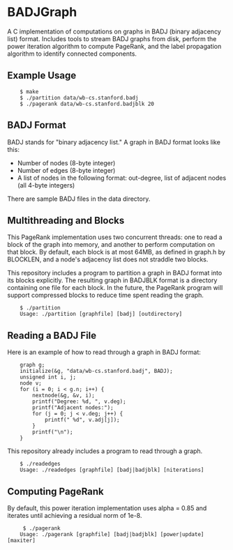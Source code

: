 # BADJGraph

A C implementation of computations on graphs in BADJ (binary adjacency list) format. 
Includes tools to stream BADJ graphs from disk, 
perform the power iteration algorithm to compute PageRank, 
and the label propagation algorithm to identify connected components.

## Example Usage

		$ make
        $ ./partition data/wb-cs.stanford.badj
		$ ./pagerank data/wb-cs.stanford.badjblk 20

## BADJ Format

BADJ stands for "binary adjacency list." 
A graph in BADJ format looks like this:

- Number of nodes (8-byte integer)
- Number of edges (8-byte integer)
- A list of nodes in the following format: out-degree, list of adjacent nodes (all 4-byte integers)

There are sample BADJ files in the data directory.

## Multithreading and Blocks

This PageRank implementation uses two concurrent threads: one to read a block of the graph into memory, and another to perform computation on that block. 
By default, each block is at most 64MB, as defined in graph.h by BLOCKLEN, and a node's adjacency list does not straddle two blocks.

This repository includes a program to partition a graph in BADJ format into its blocks explicitly. 
The resulting graph in BADJBLK format is a directory containing one file for each block. 
In the future, the PageRank program will support compressed blocks to reduce time spent reading the graph. 

		$ ./partition
		Usage: ./partition [graphfile] [badj] [outdirectory]

## Reading a BADJ File

Here is an example of how to read through a graph in BADJ format:

		graph g;
		initialize(&g, "data/wb-cs.stanford.badj", BADJ);
		unsigned int i, j;
		node v;
		for (i = 0; i < g.n; i++) {
			nextnode(&g, &v, i);
			printf("Degree: %d, ", v.deg);
			printf("Adjacent nodes:");
			for (j = 0; j < v.deg; j++) {
				printf(" %d", v.adj[j]);
			}
			printf("\n");
		}

This repository already includes a program to read through a graph.

		$ ./readedges 
		Usage: ./readedges [graphfile] [badj|badjblk] [niterations]

## Computing PageRank

By default, this power iteration implementation uses alpha = 0.85 and iterates until achieving a residual norm of 1e-8.

		 $ ./pagerank
		Usage: ./pagerank [graphfile] [badj|badjblk] [power|update] [maxiter]
